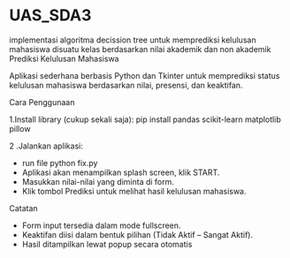 # UAS_SDA3
implementasi algoritma decission tree untuk memprediksi kelulusan mahasiswa disuatu kelas berdasarkan nilai akademik dan non akademik
Prediksi Kelulusan Mahasiswa

Aplikasi sederhana berbasis Python dan Tkinter untuk memprediksi status kelulusan mahasiswa berdasarkan nilai, presensi, dan keaktifan.

Cara Penggunaan

1.Install library (cukup sekali saja):
    pip install pandas scikit-learn matplotlib pillow

2 .Jalankan aplikasi:

- run file python fix.py
- Aplikasi akan menampilkan splash screen, klik START.
- Masukkan nilai-nilai yang diminta di form.
- Klik tombol Prediksi untuk melihat hasil kelulusan mahasiswa.

Catatan

- Form input tersedia dalam mode fullscreen.
- Keaktifan diisi dalam bentuk pilihan (Tidak Aktif – Sangat Aktif).
- Hasil ditampilkan lewat popup secara otomatis

